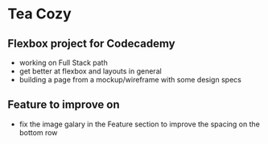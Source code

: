 # Tea Cozy

## Flexbox project for Codecademy

- working on Full Stack path
- get better at flexbox and layouts in general
- building a page from a mockup/wireframe with some design specs

## Feature to improve on
- fix the image galary in the Feature section to improve the spacing on the bottom row